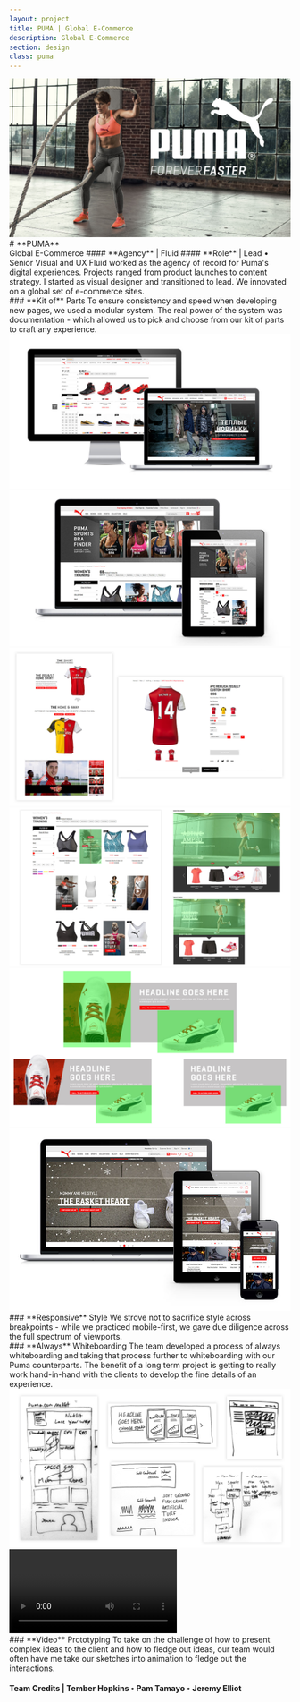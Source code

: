 ```yaml
---
layout: project
title: PUMA | Global E-Commerce
description: Global E-Commerce
section: design
class: puma
---
```


<div class="order-flip">
<div class="content two-thirds"><a class="img-modal" rel="group" href="intro.jpg" ><img src="intro.jpg" alt=" "/></a></div>
<div class="content third" markdown="1">
# **PUMA**<br>Global E-Commerce  
#### **Agency** | Fluid
#### **Role** | Lead • Senior Visual and UX
Fluid worked as the agency of record for Puma's digital experiences. Projects ranged from product launches to content strategy. I started as visual designer and transitioned to lead. We innovated on a global set of e-commerce sites.
</div>
</div>


<div class="content article" markdown="1">
### **Kit of** Parts
To ensure consistency and speed when developing new pages, we used a modular system. The real power of the system was documentation - which allowed us to pick and choose from our kit of parts to craft any experience.
</div>
<div class="content third"><a class="img-modal" rel="group" href="puma-1.jpg" ><img src="puma-1.jpg" alt=" "/></a></div>

<!-- <div class="content half"><a class="img-modal" rel="group" href="kop-guide.jpg" ><img src="kop-guide.jpg" alt=" "/></a></div> -->
<div class="content third"><a class="img-modal" rel="group" href="puma-2.jpg" ><img src="puma-2.jpg" alt=" "/></a></div>
<div class="content third"><a class="img-modal" rel="group" href="puma-3.jpg" ><img src="puma-3.jpg" alt=" "/></a></div>
<div class="content third"><a class="img-modal" rel="group" href="kop-2.jpg" ><img src="kop-2.jpg" alt=" "/></a></div>
<div class="content third"><a class="img-modal" rel="group" href="product-spotlight.jpg" ><img src="product-spotlight.jpg" alt=" "/></a></div>

<div class="order-flip">
<div class="content half"><a class="img-modal" rel="group" href="puma-4.jpg" ><img src="puma-4.jpg" alt=" "/></a></div>
<div class="content half" markdown="1">
### **Responsive** Style
We strove not to sacrifice style across breakpoints - while we practiced mobile-first, we gave due diligence across the full spectrum of viewports.
</div>
</div>

<div class="content half" markdown="1">
### **Always** Whiteboarding
The team developed a process of always whiteboarding and taking that process further to whiteboarding with our Puma counterparts. The benefit of a long term project is getting to really work hand-in-hand with the clients to develop the fine details of an experience.
</div>
<div class="content half"><a class="img-modal" rel="group" href="puma-5.jpg" ><img src="puma-5.jpg" alt=" "/></a></div>

<div class="order-flip">
<video class="content half" autoplay loop>
  <source src="puma-7.mp4" type="video/mp4">
</video>
<div class="content half" markdown="1">
### **Video** Prototyping
To take on the challenge of how to present complex ideas to the client and how to fledge out ideas, our team would often have me take our sketches into animation to fledge out the interactions.
</div>
</div>

<div class="content article">
<h4 class="txt-center"><b>Team Credits</b> | Tember Hopkins • Pam Tamayo • Jeremy Elliot</h4>
</div>

